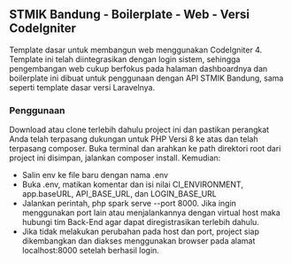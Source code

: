 ## STMIK Bandung - Boilerplate - Web - Versi CodeIgniter

Template dasar untuk membangun web menggunakan CodeIgniter 4. Template ini telah diintegrasikan dengan login sistem, sehingga pengembangan web cukup berfokus pada halaman dashboardnya dan boilerplate ini dibuat untuk penggunaan dengan API STMIK Bandung, sama seperti template dasar versi Laravelnya.

### Penggunaan

Download atau clone terlebih dahulu project ini dan pastikan perangkat Anda telah terpasang dukungan untuk PHP Versi 8 ke atas dan telah terpasang composer. Buka terminal dan arahkan ke path direktori root dari project ini disimpan, jalankan composer install. Kemudian:
- Salin env ke file baru dengan nama .env
- Buka .env, matikan komentar dan isi nilai CI_ENVIRONMENT, app.baseURL, API_BASE_URL, dan LOGIN_BASE_URL
- Jalankan perintah, php spark serve --port 8000. Jika ingin menggunakan port lain atau menjalankannya dengan virtual host maka hubungi tim Back-End agar dapat diregistrasikan terlebih dahulu.
- Jika tidak melakukan perubahan pada host dan port, project siap dikembangkan dan diakses menggunakan browser pada alamat localhost:8000 setelah berhasil login.